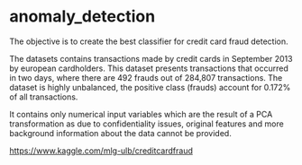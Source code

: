 # anomaly_detection

The objective is to create the best classifier for credit card fraud detection.
 
The datasets contains transactions made by credit cards in September 2013 by european cardholders. This dataset presents transactions that occurred in two days, where there are 492 frauds out of 284,807 transactions. The dataset is highly unbalanced, the positive class (frauds) account for 0.172% of all transactions. 

It contains only numerical input variables which are the result of a PCA transformation as due to confidentiality issues, original features and more background information about the data cannot be provided.

https://www.kaggle.com/mlg-ulb/creditcardfraud
